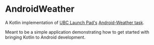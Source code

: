 # AndroidWeather

A Kotlin implementation of [UBC Launch Pad's](https://github.com/ubclaunchpad) [Android-Weather task](https://github.com/ubclaunchpad/Android-Weather).

Meant to be a simple application demonstrating how to get started with bringing Kotlin to Android development.
